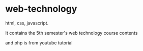 # web-technology
html, css, javascript.

It contains the 5th semester's web technology course contents

and php is from youtube tutorial
